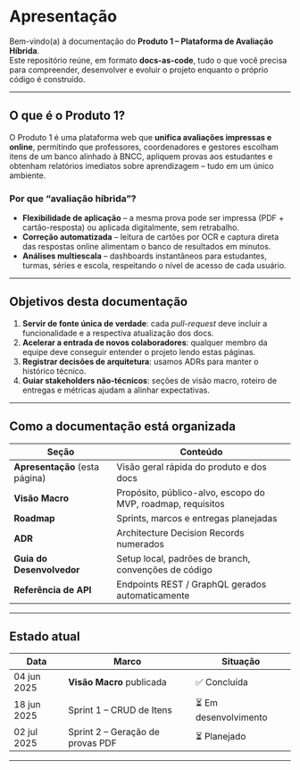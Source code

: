 # Apresentação

Bem-vindo(a) à documentação do **Produto 1 – Plataforma de Avaliação Híbrida**.  
Este repositório reúne, em formato **docs-as-code**, tudo o que você precisa para compreender, desenvolver e evoluir o projeto enquanto o próprio código é construído.

---

## O que é o Produto 1?

O Produto 1 é uma plataforma web que **unifica avaliações impressas e online**, permitindo que professores, coordenadores e gestores escolham itens de um banco alinhado à BNCC, apliquem provas aos estudantes e obtenham relatórios imediatos sobre aprendizagem – tudo em um único ambiente.

### Por que “avaliação híbrida”?

* **Flexibilidade de aplicação** – a mesma prova pode ser impressa (PDF + cartão-resposta) ou aplicada digitalmente, sem retrabalho.  
* **Correção automatizada** – leitura de cartões por OCR e captura direta das respostas online alimentam o banco de resultados em minutos.  
* **Análises multiescala** – dashboards instantâneos para estudantes, turmas, séries e escola, respeitando o nível de acesso de cada usuário.

---

## Objetivos desta documentação

1. **Servir de fonte única de verdade**: cada *pull-request* deve incluir a funcionalidade e a respectiva atualização dos docs.  
2. **Acelerar a entrada de novos colaboradores**: qualquer membro da equipe deve conseguir entender o projeto lendo estas páginas.  
3. **Registrar decisões de arquitetura**: usamos ADRs para manter o histórico técnico.  
4. **Guiar stakeholders não-técnicos**: seções de visão macro, roteiro de entregas e métricas ajudam a alinhar expectativas.

---

## Como a documentação está organizada

| Seção | Conteúdo |
|-------|----------|
| **Apresentação** (esta página) | Visão geral rápida do produto e dos docs |
| **Visão Macro** | Propósito, público-alvo, escopo do MVP, roadmap, requisitos |
| **Roadmap** | Sprints, marcos e entregas planejadas |
| **ADR** | Architecture Decision Records numerados |
| **Guia do Desenvolvedor** | Setup local, padrões de branch, convenções de código |
| **Referência de API** | Endpoints REST / GraphQL gerados automaticamente |

---

## Estado atual

| Data | Marco | Situação |
|------|-------|----------|
| 04 jun 2025 | **Visão Macro** publicada | ✅ Concluída |
| 18 jun 2025 | Sprint 1 – CRUD de Itens | ⏳ Em desenvolvimento |
| 02 jul 2025 | Sprint 2 – Geração de provas PDF | ⏳ Planejado |

---